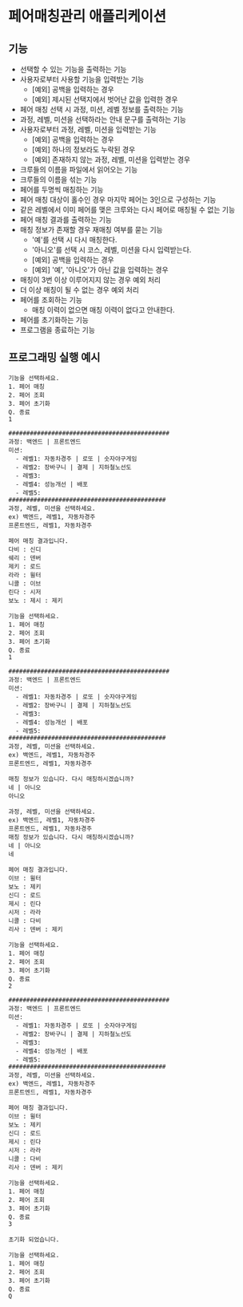 # 페어매칭관리 애플리케이션

## 기능
- 선택할 수 있는 기능을 출력하는 기능
- 사용자로부터 사용할 기능을 입력받는 기능
  - [예외] 공백을 입력하는 경우
  - [예외] 제시된 선택지에서 벗어난 값을 입력한 경우
- 페어 매칭 선택 시 과정, 미션, 레벨 정보를 출력하는 기능
- 과정, 레벨, 미션을 선택하라는 안내 문구를 출력하는 기능
- 사용자로부터 과정, 레벨, 미션을 입력받는 기능
  - [예외] 공백을 입력하는 경우
  - [예외] 하나의 정보라도 누락된 경우
  - [예외] 존재하지 않는 과정, 레벨, 미션을 입력받는 경우
- 크루들의 이름을 파일에서 읽어오는 기능
- 크루들의 이름을 섞는 기능
- 페어를 두명씩 매칭하는 기능
- 페어 매칭 대상이 홀수인 경우 마지막 페어는 3인으로 구성하는 기능
- 같은 레벨에서 이미 페어를 맺은 크루와는 다시 페어로 매칭될 수 없는 기능
- 페어 매칭 결과를 출력하는 기능
- 매칭 정보가 존재할 경우 재매칭 여부를 묻는 기능
  - '예'를 선택 시 다시 매칭한다.
  - '아니오'를 선택 시 코스, 레벨, 미션을 다시 입력받는다.
  - [예외] 공백을 입력하는 경우
  - [예외] '예', '아니오'가 아닌 값을 입력하는 경우
- 매칭이 3번 이상 이루어지지 않는 경우 예외 처리
- 더 이상 매칭이 될 수 없는 경우 예외 처리
- 페어를 조회하는 기능
  - 매칭 이력이 없으면 매칭 이력이 없다고 안내한다.
- 페어를 초기화하는 기능
- 프로그램을 종료하는 기능

## 프로그래밍 실행 예시
```
기능을 선택하세요.
1. 페어 매칭
2. 페어 조회
3. 페어 초기화
Q. 종료
1

#############################################
과정: 백엔드 | 프론트엔드
미션:
  - 레벨1: 자동차경주 | 로또 | 숫자야구게임
  - 레벨2: 장바구니 | 결제 | 지하철노선도
  - 레벨3: 
  - 레벨4: 성능개선 | 배포
  - 레벨5: 
############################################
과정, 레벨, 미션을 선택하세요.
ex) 백엔드, 레벨1, 자동차경주
프론트엔드, 레벨1, 자동차경주

페어 매칭 결과입니다.
다비 : 신디
쉐리 : 덴버
제키 : 로드
라라 : 윌터
니콜 : 이브
린다 : 시저
보노 : 제시 : 제키

기능을 선택하세요.
1. 페어 매칭
2. 페어 조회
3. 페어 초기화
Q. 종료
1

#############################################
과정: 백엔드 | 프론트엔드
미션:
  - 레벨1: 자동차경주 | 로또 | 숫자야구게임
  - 레벨2: 장바구니 | 결제 | 지하철노선도
  - 레벨3: 
  - 레벨4: 성능개선 | 배포
  - 레벨5: 
############################################
과정, 레벨, 미션을 선택하세요.
ex) 백엔드, 레벨1, 자동차경주
프론트엔드, 레벨1, 자동차경주

매칭 정보가 있습니다. 다시 매칭하시겠습니까?
네 | 아니오
아니오

과정, 레벨, 미션을 선택하세요.
ex) 백엔드, 레벨1, 자동차경주
프론트엔드, 레벨1, 자동차경주
매칭 정보가 있습니다. 다시 매칭하시겠습니까?
네 | 아니오
네

페어 매칭 결과입니다.
이브 : 윌터
보노 : 제키
신디 : 로드
제시 : 린다
시저 : 라라
니콜 : 다비
리사 : 덴버 : 제키

기능을 선택하세요.
1. 페어 매칭
2. 페어 조회
3. 페어 초기화
Q. 종료
2

#############################################
과정: 백엔드 | 프론트엔드
미션:
  - 레벨1: 자동차경주 | 로또 | 숫자야구게임
  - 레벨2: 장바구니 | 결제 | 지하철노선도
  - 레벨3: 
  - 레벨4: 성능개선 | 배포
  - 레벨5: 
############################################
과정, 레벨, 미션을 선택하세요.
ex) 백엔드, 레벨1, 자동차경주
프론트엔드, 레벨1, 자동차경주

페어 매칭 결과입니다.
이브 : 윌터
보노 : 제키
신디 : 로드
제시 : 린다
시저 : 라라
니콜 : 다비
리사 : 덴버 : 제키

기능을 선택하세요.
1. 페어 매칭
2. 페어 조회
3. 페어 초기화
Q. 종료
3

초기화 되었습니다. 

기능을 선택하세요.
1. 페어 매칭
2. 페어 조회
3. 페어 초기화
Q. 종료
Q
```
